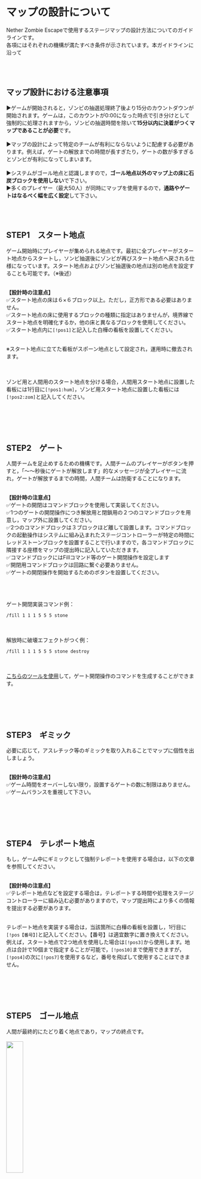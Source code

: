 # マップの設計について
Nether Zombie Escapeで使用するステージマップの設計方法についてのガイドラインです。<br>
各項にはそれぞれの機構が満たすべき条件が示されています。本ガイドラインに沿って
<br><br><br><br>
     
## マップ設計における注意事項
▶︎ゲームが開始されると，ゾンビの抽選処理終了後より15分のカウントダウンが開始されます。ゲームは，このカウントが0:00になった時点で引き分けとして強制的に処理されますから，ゾンビの抽選時間を除いて<b>15分以内に決着がつくマップであることが必要</b>です。<br><br>
▶︎マップの設計によって特定のチームが有利にならないように配慮する必要があります。例えば，ゲートの解放までの時間が長すぎたり，ゲートの数が多すぎるとゾンビが有利になってしまいます。<br><br>
▶︎システムがゴール地点と認識しますので，<b>ゴール地点以外のマップ上の床に石炭ブロックを使用しない</b>で下さい。<br>
▶︎多くのプレイヤー（最大50人）が同時にマップを使用するので，<b>通路やゲートはなるべく幅を広く設定</b>して下さい。
<br><br><br><br>

  
## STEP1　スタート地点
ゲーム開始時にプレイヤーが集められる地点です。最初に全プレイヤーがスタート地点からスタートし，ソンビ抽選後にゾンビが再びスタート地点へ戻される仕様になっています。スタート地点およびゾンビ抽選後の地点は別の地点を設定することも可能です。（※後述）<br><br>

<b>【設計時の注意点】</b><br>
✅スタート地点の床は６×６ブロック以上。ただし，正方形である必要はありません。<br>
✅スタート地点の床に使用するブロックの種類に指定はありませんが，境界線でスタート地点を明確化するか，他の床と異なるブロックを使用してください。<br>
✅スタート地点内に```[!pos1]```と記入した白樺の看板を設置してください。<br>

<br>
※スタート地点に立てた看板がスポーン地点として設定され，運用時に撤去されます。
<br><br><br>

ゾンビ用と人間用のスタート地点を分ける場合，人間用スタート地点に設置した看板には1行目に```[!pos1:hum]```，ゾンビ用スタート地点に設置した看板には```[!pos2:zom]```と記入してください。
     

<br><br><br><br>
## STEP2　ゲート
人間チームを足止めするための機構です。人間チームのプレイヤーがボタンを押すと，「〜〜秒後にゲートが解放します」的なメッセージが全プレイヤーに流れ，ゲートが解放するまでの時間，人間チームは防衛することになります。<br><br>

<b>【設計時の注意点】</b><br>
✅ゲートの開閉はコマンドブロックを使用して実装してください。<br>
✅1つのゲートの開閉操作につき解放用と閉鎖用の２つのコマンドブロックを用意し，マップ外に設置してください。<br>
✅2つのコマンドブロックは３ブロックほど離して設置します。コマンドブロックの起動操作はシステムに組み込まれたステージコントローラーが特定の時間にレッドストーンブロックを設置することで行いますので，各コマンドブロックに隣接する座標をマップの提出時に記入していただきます。<br>
✅コマンドブロックにはFillコマンド等のゲート開閉操作を設定します<br>
✅開閉用コマンドブロックは回路に繋ぐ必要ありません。<br>
✅ゲートの開閉操作を開始するためのボタンを設置してください。<br><br><br><br>

ゲート開閉実装コマンド例：
```
/fill 1 1 1 5 5 5 stone
```
<br><br>
解放時に破壊エフェクトがつく例：
```
/fill 1 1 1 5 5 5 stone destroy
```
<br><br><a href=https://nze.nether-server.net/tools/gate>こちらのツールを使用</a>して，ゲート開閉操作のコマンドを生成することができます。

<br><br><br><br>

## STEP3　ギミック
必要に応じて，アスレチック等のギミックを取り入れることでマップに個性を出しましょう。<br><br>

<b>【設計時の注意点】</b><br>
✅ゲーム時間をオーバーしない限り，設置するゲートの数に制限はありません。<br>
✅ゲームバランスを重視して下さい。<br>

<br><br><br><br>

## STEP4　テレポート地点
もし，ゲーム中にギミックとして強制テレポートを使用する場合は，以下の文章を参照してください。<br><br>

<b>【設計時の注意点】</b><br>
✅テレポート地点などを設定する場合は，テレポートする時間や処理をステージコントローラーに組み込む必要がありますので，マップ提出時により多くの情報を提出する必要があります。<br><br>

テレポート地点を実装する場合は，当該箇所に白樺の看板を設置し，1行目に```[!pos【番号】]```と記入してください。【番号】は適宜数字に置き換えてください。例えば，スタート地点で2つ地点を使用した場合は```[!pos3]```から使用します。地点は合計で10個まで指定することが可能で，```[!pos10]```まで使用できますが，```[!pos4]```の次に```[!pos7]```を使用するなど，番号を飛ばして使用することはできません。


<br><br><br><br>
## STEP5　ゴール地点
人間が最終的にたどり着く地点であり，マップの終点です。<br><br>
<img width=30% src=https://user-images.githubusercontent.com/63540772/151965230-39264f38-0ad0-4dba-b851-e02a33fb7b30.png>
<br><br>


<b>【設計時の注意点】</b><br>
✅ゴール地点の床は8×8ブロック以上。ただし正方形である必要はありません。広めに設計すると良いでしょう。<br>
✅ゴール地点の床は石炭ブロック，その周囲をスポンジで囲ってください。<br>


<br><br><br><br>

## STEP6　マップの評価
マップが完成したら，関係者間でベータテストを行い，マップの安定性やゲームバランスを評価します。<br>
ベータテストの結果，問題がなければ正式にリリースが行われます。<br><br>
なお，マップのリリース後に修正を行うことも可能ですが，修正を行った場合は再度ベータテストにて評価を行い，審査を通過する必要があります。


<br><br><hr><br><br>

## サポート
マップ制作に関して，サポートチームによる専門的なサポートが必要な場合は，Discordサーバーをご利用ください。



